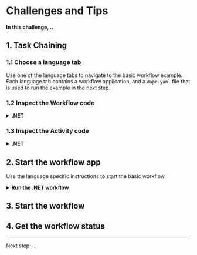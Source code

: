 # Challenges and Tips

**In this challenge, ..**

## 1. Task Chaining

### 1.1 Choose a language tab

Use one of the language tabs to navigate to the basic workflow example. Each language tab contains a workflow application, and a `dapr.yaml` file that is used to run the example in the next step.

### 1.2 Inspect the Workflow code

<details>
   <summary><b>.NET</b></summary>

Open the `BasicWorkflow.cs` file located in the `Basic` folder. This file contains the workflow code.



</details>

### 1.3 Inspect the Activity code

<details>
   <summary><b>.NET</b></summary>

Open the `Activity1.cs` file located in the `Basic/Activities` folder. This file contains the code for Activity1.


</details>

## 2. Start the workflow app

Use the language specific instructions to start the basic workflow.

<details>
   <summary><b>Run the .NET workflow</b></summary>

	Install the dependencies:

```bash
dotnet build TaskChaining
```

Run the applications using the Dapr CLI:

```bash
dapr run -f .
```
</details>

## 3. Start the workflow

## 4. Get the workflow status

---

Next step: ...